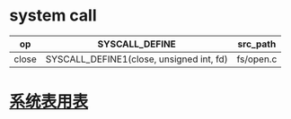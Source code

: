 # system call  
|op|SYSCALL_DEFINE|src_path|
|---|---|---|
|close|SYSCALL_DEFINE1(close, unsigned int, fd)|fs/open.c|
# [系统表用表](https://blog.csdn.net/sinat_26227857/article/details/44244433)
